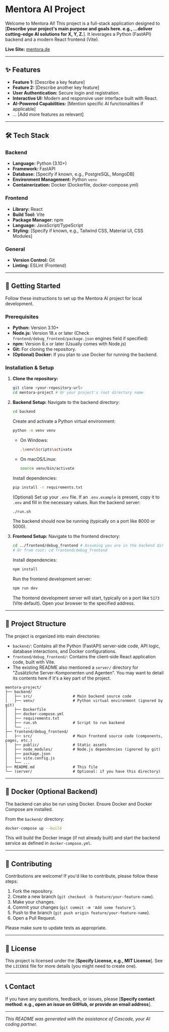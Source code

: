# Mentora AI Project

<!-- Optional: Add a project logo or banner here -->
<!-- <p align="center">
  <img src="link_to_your_logo.png" alt="Mentora AI Logo" width="200"/>
</p> -->

Welcome to Mentora AI! This project is a full-stack application designed to [**Describe your project's main purpose and goals here. e.g., ...deliver cutting-edge AI solutions for X, Y, Z.**]. It leverages a Python (FastAPI) backend and a modern React frontend (Vite).

**Live Site:** [mentora.de](https://mentora.de)

---

## ✨ Features

*   **Feature 1:** [Describe a key feature]
*   **Feature 2:** [Describe another key feature]
*   **User Authentication:** Secure login and registration.
*   **Interactive UI:** Modern and responsive user interface built with React.
*   **AI-Powered Capabilities:** [Mention specific AI functionalities if applicable]
*   ... [Add more features as relevant]

<!-- Optional: Add a screenshot of your application -->
<!-- <p align="center">
  <img src="link_to_screenshot.png" alt="Mentora Application Screenshot" width="700"/>
</p> -->

---

## 🛠️ Tech Stack

### Backend
*   **Language:** Python (3.10+)
*   **Framework:** FastAPI
*   **Database:** [Specify if known, e.g., PostgreSQL, MongoDB]
*   **Environment Management:** Python `venv`
*   **Containerization:** Docker (Dockerfile, docker-compose.yml)

### Frontend
*   **Library:** React
*   **Build Tool:** Vite
*   **Package Manager:** npm
*   **Language:** JavaScript/TypeScript
*   **Styling:** [Specify if known, e.g., Tailwind CSS, Material UI, CSS Modules]

### General
*   **Version Control:** Git
*   **Linting:** ESLint (Frontend)

---

## 🚀 Getting Started

Follow these instructions to set up the Mentora AI project for local development.

### Prerequisites

*   **Python:** Version 3.10+
*   **Node.js:** Version 18.x or later (Check `frontend/debug_frontend/package.json` engines field if specified)
*   **npm:** Version 8.x or later (Usually comes with Node.js)
*   **Git:** For cloning the repository.
*   **(Optional) Docker:** If you plan to use Docker for running the backend.

### Installation & Setup

1.  **Clone the repository:**
    ```bash
    git clone <your-repository-url>
    cd mentora-project # Or your project's root directory name
    ```

2.  **Backend Setup:**
    Navigate to the backend directory:
    ```bash
    cd backend
    ```
    Create and activate a Python virtual environment:
    ```bash
    python -m venv venv
    ```
    *   On Windows:
        ```bash
        .\venv\Scripts\activate
        ```
    *   On macOS/Linux:
        ```bash
        source venv/bin/activate
        ```
    Install dependencies:
    ```bash
    pip install -r requirements.txt
    ```
    (Optional) Set up your `.env` file. If an `.env.example` is present, copy it to `.env` and fill in the necessary values.
    Run the backend server:
    ```bash
    ./run.sh
    ```
    The backend should now be running (typically on a port like 8000 or 5000).

3.  **Frontend Setup:**
    Navigate to the frontend directory:
    ```bash
    cd ../frontend/debug_frontend # Assuming you are in the backend directory
    # Or from root: cd frontend/debug_frontend
    ```
    Install dependencies:
    ```bash
    npm install
    ```
    Run the frontend development server:
    ```bash
    npm run dev
    ```
    The frontend development server will start, typically on a port like `5173` (Vite default). Open your browser to the specified address.

---

## 📁 Project Structure

The project is organized into main directories:

*   `backend/`: Contains all the Python (FastAPI) server-side code, API logic, database interactions, and Docker configurations.
*   `frontend/debug_frontend/`: Contains the client-side React application code, built with Vite.
*   The existing README also mentioned a `server/` directory for "Zusätzliche Server-Komponenten und Agenten". You may want to detail its contents here if it's a key part of the project.

```
mentora-project/
├── backend/
│   ├── src/                  # Main backend source code
│   ├── venv/                 # Python virtual environment (ignored by git)
│   ├── Dockerfile
│   ├── docker-compose.yml
│   ├── requirements.txt
│   ├── run.sh                # Script to run backend
│   └── ...
├── frontend/debug_frontend/
│   ├── src/                  # Main frontend source code (components, pages, etc.)
│   ├── public/               # Static assets
│   ├── node_modules/         # Node.js dependencies (ignored by git)
│   ├── package.json
│   ├── vite.config.js
│   └── ...
├── README.md                 # This file
└── (server/                  # Optional: if you have this directory)
```

---

## 🐳 Docker (Optional Backend)

The backend can also be run using Docker. Ensure Docker and Docker Compose are installed.

From the `backend/` directory:
```bash
docker-compose up --build
```
This will build the Docker image (if not already built) and start the backend service as defined in `docker-compose.yml`.

---

## 🤝 Contributing

Contributions are welcome! If you'd like to contribute, please follow these steps:

1.  Fork the repository.
2.  Create a new branch (`git checkout -b feature/your-feature-name`).
3.  Make your changes.
4.  Commit your changes (`git commit -m 'Add some feature'`).
5.  Push to the branch (`git push origin feature/your-feature-name`).
6.  Open a Pull Request.

Please make sure to update tests as appropriate.

---

## 📜 License

This project is licensed under the [**Specify License, e.g., MIT License**]. See the `LICENSE` file for more details (you might need to create one).

---

## 📞 Contact

If you have any questions, feedback, or issues, please [**Specify contact method: e.g., open an issue on GitHub, or provide an email address**].

---

*This README was generated with the assistance of Cascade, your AI coding partner.*
